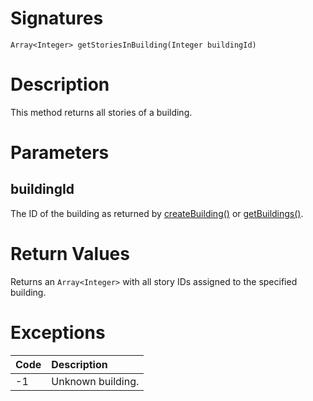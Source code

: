 <!---
{
    "category": "Rooms and Categories",
    "name": "getStoriesInBuilding",
    "shortDescription": "Returns all stories of a building"
}
--->

# Signatures

```
Array<Integer> getStoriesInBuilding(Integer buildingId)
```

# Description

This method returns all stories of a building.

# Parameters

## buildingId

The ID of the building as returned by [createBuilding()](#createBuilding) or [getBuildings()](#getBuildings).

# Return Values

Returns an `Array<Integer>` with all story IDs assigned to the specified building.

# Exceptions

| Code | Description       |
|:-----|:------------------|
| -1   | Unknown building. |